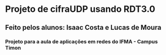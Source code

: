 # Projeto de cifraUDP usando RDT3.0

## Feito pelos alunos: Isaac Costa e Lucas de Moura

### Projeto para a aula de aplicações em redes do IFMA - Campus Timon


